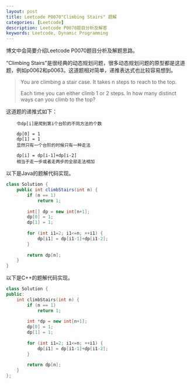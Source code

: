 ```yaml
---
layout: post
title: Leetcode P0070"Climbing Stairs" 题解
categories: [Leetcode]
description: Leetcode P0070题目分析及解答
keywords: Leetcode, Dynamic Programming
---
```


博文中会简要介绍Leetcode P0070题目分析及解题思路。

“Climbing Stairs”是很经典的动态规划问题，很多动态规划问题的原型都是这道题，例如p0062和p0063。这道题相对简单，递推表达式也比较容易想到。

> You are climbing a stair case. It takes n steps to reach to the top.
> 
> Each time you can either climb 1 or 2 steps. In how many distinct ways can you climb to the top?

这道题的递推式如下：
```
    令dp[i]是爬到第i个台阶的不同方法的个数

    dp[0] = 1
    dp[1] = 1
    显然只有一个台阶的时候只有一种走法

    dp[i] = dp[i-1]+dp[i-2]
    相当于走一步或者走两步的全部走法相加
```

以下是Java的题解代码实现。
```java
class Solution {
    public int climbStairs(int n) {
        if (n == 1)
            return 1;
        
        int[] dp = new int[n+1];
        dp[0] = 1;
        dp[1] = 1;
        
        for (int i1=2; i1<=n; ++i1) {
            dp[i1] = dp[i1-1]+dp[i1-2];
        }
        
        return dp[n];
    }
}
```

以下是C++的题解代码实现。
```cpp
class Solution {
public:
    int climbStairs(int n) {
        if (n == 1)
            return 1;
        
        int *dp = new int[n+1];
        dp[0] = 1;
        dp[1] = 1;
        
        for (int i1=2; i1<=n; ++i1) {
            dp[i1] = dp[i1-1]+dp[i1-2];
        }
        
        return dp[n];
    }
};
```